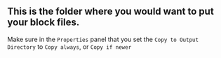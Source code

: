 ﻿## This is the folder where you would want to put your block files. 
Make sure in the `Properties` panel that you set the `Copy to Output Directory` to `Copy always`, or `Copy if newer`